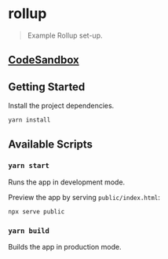 # rollup

> Example Rollup set-up.

## [CodeSandbox](https://codesandbox.io/s/github/IBM/carbon-icons-svelte/tree/master/examples/rollup)

## Getting Started

Install the project dependencies.

```bash
yarn install
```

## Available Scripts

### `yarn start`

Runs the app in development mode.

Preview the app by serving `public/index.html`:

```bash
npx serve public
```

### `yarn build`

Builds the app in production mode.
